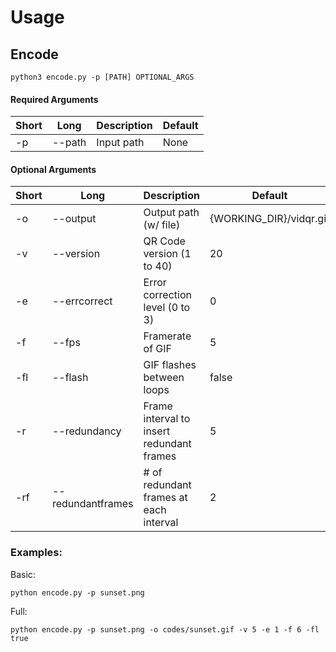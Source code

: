# Usage

## Encode

    python3 encode.py -p [PATH] OPTIONAL_ARGS

#### Required Arguments

Short | Long | Description | Default
----- | ---- | ----------- | --------
-p | --path | Input path | None

#### Optional Arguments

Short | Long | Description | Default
----- | ---- | ----------- | --------
-o | --output | Output path (w/ file) | {WORKING_DIR}/vidqr.gif
-v | --version | QR Code version (1 to 40) | 20
-e | --errcorrect | Error correction level (0 to 3) | 0
-f | --fps | Framerate of GIF | 5
-fl | --flash | GIF flashes between loops | false
-r | --redundancy | Frame interval to insert redundant frames | 5
-rf | --redundantframes | # of redundant frames at each interval | 2

### Examples:

Basic:

    python encode.py -p sunset.png

Full:

    python encode.py -p sunset.png -o codes/sunset.gif -v 5 -e 1 -f 6 -fl true
